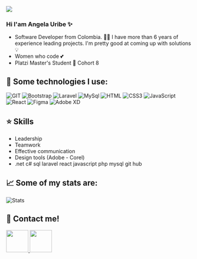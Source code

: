 <img src="https://media-exp1.licdn.com/dms/image/C4E16AQFHrl8T-REBNA/profile-displaybackgroundimage-shrink_200_800/0/1634802423412?e=1640217600&v=beta&t=ZpvkjkABG1EOukEBDPL45m39j9qAHEC_tJgUdrxJnao">

### Hi I'am Angela Uribe ✨
- Software Developer from Colombia. 👩‍💻 I have more than 6 years of experience leading projects. I'm pretty good at coming up with solutions💡
- Women who code 💕
- Platzi Master's Student 💚 Cohort 8

<!--
**AngelaUribe/AngelaUribe** is a ✨ _special_ ✨ repository because its `README.md` (this file) appears on your GitHub profile.

Here are some ideas to get you started:

- 🔭 I’m currently working on ...
- 🌱 I’m currently learning ...
- 👯 I’m looking to collaborate on ...
- 🤔 I’m looking for help with ...
- 💬 Ask me about ...
- 📫 How to reach me: ...
- 😄 Pronouns: ...
- ⚡ Fun fact: ...
-->

## 🎯 Some technologies I use:
![GIT](https://img.shields.io/badge/Git-F05032?style=for-the-badge&logo=git&logoColor=white)
![Bootstrap](https://img.shields.io/badge/Bootstrap-563D7C?style=for-the-badge&logo=bootstrap&logoColor=white)
![Laravel](https://img.shields.io/badge/Laravel-C21325?style=for-the-badge&logo=Laravel&logoColor=white)
![MySql](https://img.shields.io/badge/Mysql-blue?style=for-the-badge&logo=Mysql&logoColor=white)
![HTML](https://img.shields.io/badge/HTML5-E34F26?style=for-the-badge&logo=html5&logoColor=white)
![CSS3](https://img.shields.io/badge/CSS3-1572B6?style=for-the-badge&logo=css3&logoColor=white)
![JavaScript](https://img.shields.io/badge/JavaScript-323330?style=for-the-badge&logo=javascript&logoColor=F7DF1E)
![React](https://img.shields.io/badge/React-20232A?style=for-the-badge&logo=react&logoColor=61DAFB)
![Figma](https://img.shields.io/badge/Figma-F24E1E?style=for-the-badge&logo=figma&logoColor=white)
![Adobe XD](https://img.shields.io/badge/Adobe%20XD-470137?style=for-the-badge&logo=Adobe%20XD&logoColor=#FF61F6)

## ⭐  Skills
- Leadership
- Teamwork
- Effective communication
- Design tools (Adobe - Corel)
- .net c# sql laravel react javascript php mysql git hub


## 📈 Some of my stats are: 
![Stats](https://github-readme-stats.vercel.app/api?username=angelauribe)


## 🤙 Contact me!

<a href="https://www.linkedin.com/in/angela-patricia-uribe-laiseca-012b5521/" target="_blank"> 
<img src="https://content.linkedin.com/content/dam/me/business/en-us/amp/brand-site/v2/bg/LI-Bug.svg.original.svg" height="60">
</a> 
<a href="mailto:ing.angelauribe@outlook.com" target="_blank"> 
<img src="https://i.ibb.co/61xD98z/mail-removebg-preview.png" height="60">
</a> 

